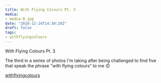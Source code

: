 ```yaml
---
title: With Flying Colours Pt. 3
media:
- media-0.jpg
date: "2018-12-24T14:30:28Z"
draft: false
tags:
- withflyingcolours
---
```

With Flying Colours Pt. 3



The third in a series of photos I'm taking after being challenged to find five that speak the phrase "with flying colours" to me 😊



[withflyingcolours](/tags/withflyingcolours)
